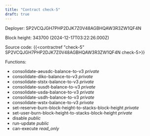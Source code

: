 ```yaml
---
title: "Contract check-5"
draft: true
---
```

Deployer: SP2VCQJGH7PHP2DJK7Z0V48AGBHQAW3R3ZW1QF4N


 



Block height: 343700 (2024-12-17T03:22:26.000Z)

Source code: {{<contractref "check-5" SP2VCQJGH7PHP2DJK7Z0V48AGBHQAW3R3ZW1QF4N check-5>}}

Functions:

* consolidate-aeusdc-balance-to-v3 _private_
* consolidate-diko-balance-to-v3 _private_
* consolidate-ststx-balance-to-v3 _private_
* consolidate-susdt-balance-to-v3 _private_
* consolidate-usda-balance-to-v3 _private_
* consolidate-usdh-balance-to-v3 _private_
* consolidate-wstx-balance-to-v3 _private_
* set-reserve-burn-block-height-to-stacks-block-height _private_
* set-user-burn-block-height-to-stacks-block-height _private_
* disable _public_
* run-update _public_
* can-execute _read_only_
